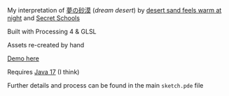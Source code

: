 My interpretation of [夢の砂漠](https://geometriclullaby.bandcamp.com/album/desert-sand-feels-warm-at-night) (_dream desert_) by [desert sand feels warm at night](https://desertsand.bandcamp.com/) and [Secret Schools](https://www.instagram.com/secretschools/)

Built with Processing 4 & GLSL

Assets re-created by hand

[Demo here](https://youtu.be/54aqbbIRAlw)

Requires [Java 17](https://www.oracle.com/java/technologies/javase/jdk17-archive-downloads.html) (I think)

Further details and process can be found in the main `sketch.pde` file
